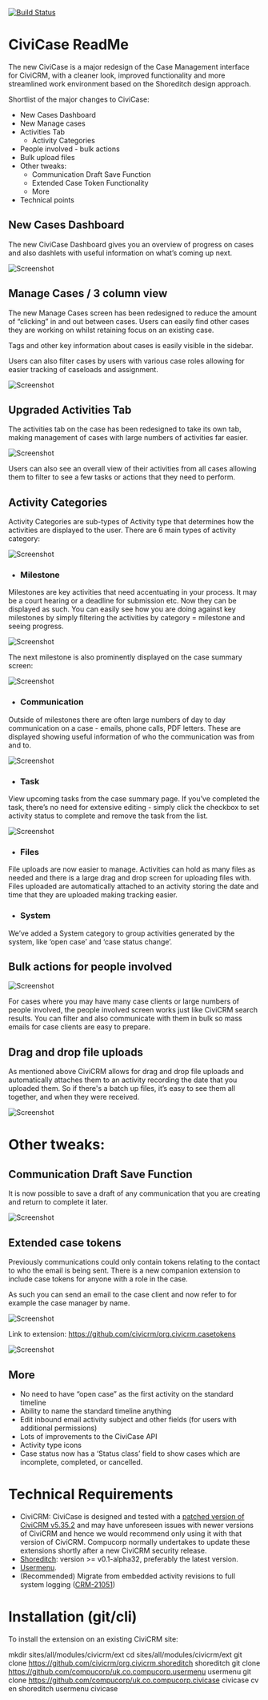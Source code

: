 [![Build Status](https://github.com/compucorp/uk.co.compucorp.civicase/workflows/Tests/badge.svg)](https://github.com/compucorp/uk.co.compucorp.civicase/workflows/Tests/badge.svg)

# CiviCase ReadMe

The new CiviCase is a major redesign of the Case Management interface for CiviCRM, with a cleaner look, improved functionality
and more streamlined work environment based on the Shoreditch design approach.

Shortlist of the major changes to CiviCase:

* New Cases Dashboard
* New Manage cases
* Activities Tab
    * Activity Categories
* People involved - bulk actions
* Bulk upload files
* Other tweaks:
    * Communication Draft Save Function
    * Extended Case Token Functionality
    * More
* Technical points

## New Cases Dashboard
The new CiviCase Dashboard gives you an overview of progress on cases and also dashlets with useful information on what’s coming up next.

![Screenshot](img/case-dashboard.gif)

## Manage Cases / 3 column view

The new Manage Cases screen has been redesigned to reduce the amount of “clicking” in and out between cases. Users can easily find other cases
they are working on whilst retaining focus on an existing case.

Tags and other key information about cases is easily visible in the sidebar.

Users can also filter cases by users with various case roles allowing for easier tracking of caseloads and assignment.

![Screenshot](img/manage-cases.png)

## Upgraded Activities Tab

The activities tab on the case has been redesigned to take its own tab, making management of cases with large numbers of activities far easier.

![Screenshot](img/activities-tab.png)

Users can also see an overall view of their activities from all cases allowing them to filter to see a few tasks or actions that they need to perform.

## Activity Categories

Activity Categories are sub-types of Activity type that determines how the activities are displayed to the user. There are 6 main types of activity category:

![Screenshot](img/activity-categories.png)

- ### Milestone

Milestones are key activities that need accentuating in your process. It may be a court hearing or a deadline for submission etc. Now they can be displayed as such.
You can easily see how you are doing against key milestones by simply filtering the activities by category = milestone and seeing progress.

![Screenshot](img/milestones.png)

The next milestone is also prominently displayed on the case summary screen:

![Screenshot](img/next-milestone.png)

- ### Communication

Outside of milestones there are often large numbers of day to day communication on a case - emails, phone calls, PDF letters. These are displayed showing useful
information of who the communication was from and to.

![Screenshot](img/communication.png)

- ### Task

View upcoming tasks from the case summary page. If you’ve completed the task, there’s no need for extensive editing - simply click the checkbox to set activity status to
complete and remove the task from the list.

![Screenshot](img/tasks.png)

- ### Files

File uploads are now easier to manage. Activities can hold as many files as needed and there is a large drag and drop screen for uploading files with. Files uploaded are
automatically attached to an activity storing the date and time that they are uploaded making tracking easier.

- ### System

We’ve added a System category to group activities generated by the system, like ‘open case’ and ‘case status change’.

## Bulk actions for people involved

![Screenshot](img/bulk-actions-people.gif)

For cases where you may have many case clients or large numbers of people involved, the people involved screen works just like CiviCRM search results. You can filter and also
communicate with them in bulk so mass emails for case clients are easy to prepare.

## Drag and drop file uploads

As mentioned above CiviCRM allows for drag and drop file uploads and automatically attaches them to an activity recording the date that you uploaded them. So if there's a
batch up files, it’s easy to see them all together, and when they were received.

![Screenshot](img/drag-files.gif)

# Other tweaks:

## Communication Draft Save Function

It is now possible to save a draft of any communication that you are creating and return to complete it later.

![Screenshot](img/communication-draft.png)

## Extended case tokens

Previously communications could only contain tokens relating to the contact to who the email is being sent. There is a new companion extension to include case tokens for anyone with a role in the case.

As such you can send an email to the case client and now refer to for example the case manager by name.

![Screenshot](img/case-token.png)

Link to extension: https://github.com/civicrm/org.civicrm.casetokens

![Screenshot](img/category-disable.png)

## More

* No need to have “open case” as the first activity on the standard timeline
* Ability to name the standard timeline anything
* Edit inbound email activity subject and other fields (for users with additional permissions)
* Lots of improvements to the CiviCase API
* Activity type icons
* Case status now has a ‘Status class’ field to show cases which are incomplete, completed, or cancelled.

# Technical Requirements
* CiviCRM: CiviCase is designed and tested with a [patched version of CiviCRM v5.35.2](https://github.com/compucorp/civicrm-core/releases/download/5.35.2%2Bpatch.f58e72/civicrm-5.35.2+patch.f58e72.tar.gz) and may have unforeseen issues with newer versions of CiviCRM and hence we would recommend only using it with that version of CiviCRM. Compucorp normally undertakes to update these extensions shortly after a new CiviCRM security release.
* [Shoreditch](https://github.com/civicrm/org.civicrm.shoreditch): version >= v0.1-alpha32, preferably the latest version.
* [Usermenu](https://github.com/compucorp/uk.co.compucorp.usermenu).
* (Recommended) Migrate from embedded activity revisions to full system logging ([CRM-21051](https://issues.civicrm.org/jira/browse/CRM-21051))

# Installation (git/cli)
To install the extension on an existing CiviCRM site:

mkdir sites/all/modules/civicrm/ext
cd sites/all/modules/civicrm/ext
git clone https://github.com/civicrm/org.civicrm.shoreditch shoreditch
git clone https://github.com/compucorp/uk.co.compucorp.usermenu usermenu
git clone https://github.com/compucorp/uk.co.compucorp.civicase civicase
cv en shoreditch usermenu civicase

